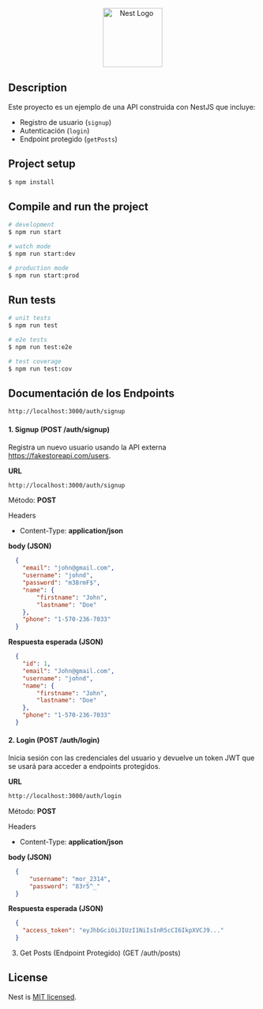 <p align="center">
  <a href="http://nestjs.com/" target="blank"><img src="https://nestjs.com/img/logo-small.svg" width="120" alt="Nest Logo" /></a>
</p>


## Description

Este proyecto es un ejemplo de una API construida con NestJS que incluye:
- Registro de usuario (`signup`)
- Autenticación (`login`)
- Endpoint protegido (`getPosts`)


## Project setup

```bash
$ npm install
```

## Compile and run the project

```bash
# development
$ npm run start

# watch mode
$ npm run start:dev

# production mode
$ npm run start:prod
```

## Run tests

```bash
# unit tests
$ npm run test

# e2e tests
$ npm run test:e2e

# test coverage
$ npm run test:cov
```


## Documentación de los Endpoints
```bash
http://localhost:3000/auth/signup
```


#### 1. Signup (POST /auth/signup) 
Registra un nuevo usuario usando la API externa https://fakestoreapi.com/users.

<b>URL</b>
```bash
http://localhost:3000/auth/signup
```
Método: <b>POST</b>

Headers
- Content-Type: <b>application/json</b>

<b>body (JSON)</b>
```json
  {
    "email": "john@gmail.com",
    "username": "johnd",
    "password": "m38rmF$",
    "name": {
        "firstname": "John",
        "lastname": "Doe"
    },
    "phone": "1-570-236-7033"
  }
```

<b>Respuesta esperada (JSON)</b>
```json
  {
    "id": 1,
    "email": "John@gmail.com",
    "username": "johnd",
    "name": {
        "firstname": "John",
        "lastname": "Doe"
    },
    "phone": "1-570-236-7033"
  }
```

#### 2. Login (POST /auth/login)

Inicia sesión con las credenciales del usuario y devuelve un token JWT que se usará para acceder a endpoints protegidos.

<b>URL</b>
```bash
http://localhost:3000/auth/login
```
Método: <b>POST</b>

Headers
- Content-Type: <b>application/json</b>

<b>body (JSON)</b>
```json
  {
      "username": "mor_2314",
      "password": "83r5^_"
  }
```
<b>Respuesta esperada (JSON)</b>
```json
  {
    "access_token": "eyJhbGciOiJIUzI1NiIsInR5cCI6IkpXVCJ9..."
  }
```

3. Get Posts (Endpoint Protegido) (GET /auth/posts)




## License

Nest is [MIT licensed](https://github.com/nestjs/nest/blob/master/LICENSE).
